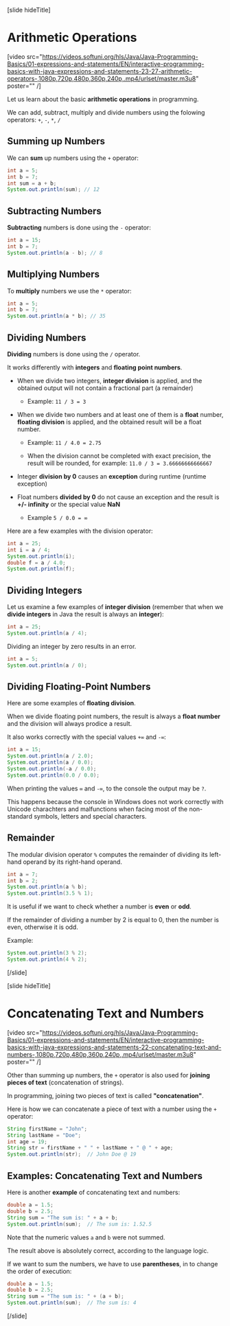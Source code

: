 [slide hideTitle]
# Arithmetic Operations

[video src="https://videos.softuni.org/hls/Java/Java-Programming-Basics/01-expressions-and-statements/EN/interactive-programming-basics-with-java-expressions-and-statements-23-27-arithmetic-operators-,1080p,720p,480p,360p,240p,.mp4/urlset/master.m3u8" poster="" /]

Let us learn about the basic **arithmetic operations** in programming. 

We can add, subtract, multiply and divide numbers using the folowing operators: `+`, `-`, `*`, `/`

## Summing up Numbers

We can **sum** up numbers using the `+` operator:
```java live
int a = 5;
int b = 7;
int sum = a + b;
System.out.println(sum); // 12 
```

## Subtracting Numbers

**Subtracting** numbers is done using the `-` operator:
```java live
int a = 15;
int b = 7;
System.out.println(a - b); // 8
```

## Multiplying Numbers

To **multiply** numbers we use the `*` operator:
```java live
int a = 5;
int b = 7;
System.out.println(a * b); // 35
```

## Dividing Numbers

**Dividing** numbers is done using the `/` operator. 

It works differently with **integers** and **floating point numbers**.

* When we divide two integers, **integer division** is applied, and the obtained output will not contain a fractional part (a remainder)

  * Example: `11 / 3 = 3`

* When we divide two numbers and at least one of them is a **float** number, **floating division** is applied, and the obtained result will be a float number. 

  * Example: `11 / 4.0 = 2.75`

  * When the division cannot be completed with exact precision, the result will be rounded, for example: `11.0 / 3 = 3.66666666666667`

* Integer **division by 0** causes an **exception** during runtime (runtime exception)

* Float numbers **divided by 0** do not cause an exception and the result is **+/- infinity** or the special value **NaN**
  * Example `5 / 0.0 = ∞`

Here are a few examples with the division operator:
```java live
int a = 25;
int i = a / 4;
System.out.println(i);
double f = a / 4.0;
System.out.println(f);
```

## Dividing Integers

Let us examine a few examples of **integer division** (remember that when we **divide integers** in Java the result is always an **integer**):

```java live
int a = 25;
System.out.println(a / 4);
```

Dividing an integer by zero results in an error.
``` java live
int a = 5;
System.out.println(a / 0);
```

## Dividing Floating-Point Numbers
Here are some examples of **floating division**. 

When we divide floating point numbers, the result is always a **float number** and the division will always prodice a result.

It also works correctly with the special values `+∞` and `-∞`:
```java live
int a = 15;
System.out.println(a / 2.0);
System.out.println(a / 0.0);
System.out.println(-a / 0.0);
System.out.println(0.0 / 0.0);
```

When printing the values `∞` and `-∞`, to the console the output may be `?`.

This happens because the console in Windows does not work correctly with Unicode charachters and malfunctions when facing most of the non-standard symbols, letters and special characters.

## Remainder

The modular division operator `%` computes the remainder of dividing its left-hand operand by its right-hand operand.

```java live
int a = 7;
int b = 2;
System.out.println(a % b);
System.out.println(3.5 % 1);
```

It is useful if we want to check whether a number is **even** or **odd**.

If the remainder of dividing a number by 2 is equal to 0, then the number is even, otherwise it is odd.

Example: 
```java live
System.out.println(3 % 2);
System.out.println(4 % 2);
```
[/slide]

[slide hideTitle]
# Concatenating Text and Numbers

[video src="https://videos.softuni.org/hls/Java/Java-Programming-Basics/01-expressions-and-statements/EN/interactive-programming-basics-with-java-expressions-and-statements-22-concatenating-text-and-numbers-,1080p,720p,480p,360p,240p,.mp4/urlset/master.m3u8" poster="" /]

Other than summing up numbers, the `+` operator is also used for **joining pieces of text** (concatenation of strings). 

In programming, joining two pieces of text is called **"concatenation"**. 

Here is how we can concatenate a piece of text with a number using the `+` operator:

```java live
String firstName = "John";
String lastName = "Doe";
int age = 19;
String str = firstName + " " + lastName + " @ " + age;
System.out.println(str);  // John Doe @ 19
```

## Examples: Concatenating Text and Numbers

Here is another **example** of concatenating text and numbers:
```java live
double a = 1.5;
double b = 2.5;
String sum = "The sum is: " + a + b;
System.out.println(sum);  // The sum is: 1.52.5
```

Note that the numeric values `a` and `b` were not summed.

The result above is absolutely correct, according to the language logic. 

If we want to sum the numbers, we have to use **parentheses**, in to change the order of execution:

```java live
double a = 1.5;
double b = 2.5;
String sum = "The sum is: " + (a + b);
System.out.println(sum);  // The sum is: 4
```

[/slide]
